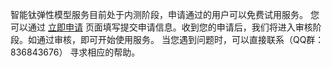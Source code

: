 
智能钛弹性模型服务目前处于内测阶段，申请通过的用户可以免费试用服务。
您可以通过 [立即申请](https://cloud.tencent.com/apply/p/nx0bbybrhuf) 页面填写提交申请信息。收到您的申请后，我们将进入审核阶段。如通过审核，即可开始使用服务。
当您遇到问题时，可以直接联系（QQ群：836843676） 寻求相应的帮助。

